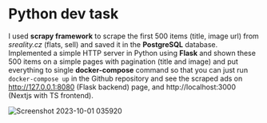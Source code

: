 # Python dev task
I used **scrapy framework** to scrape the first 500 items (title, image url) from *sreality.cz* (flats, sell) and saved it in the **PostgreSQL** database. 
Implemented a simple HTTP server in Python using **Flask** and shown these 500 items on a simple pages with pagination (title and image) and put everything to single **docker-compose** command so that you can just run `docker-compose up` in the Github repository and see the scraped ads on http://127.0.0.1:8080 (Flask backend) page, and http://localhost:3000 (Nextjs with TS frontend).

![Screenshot 2023-10-01 035920](https://github.com/CoolmixZero/scrapy-task/assets/107999456/d1164493-5579-4750-a093-2528f8bc6434)
